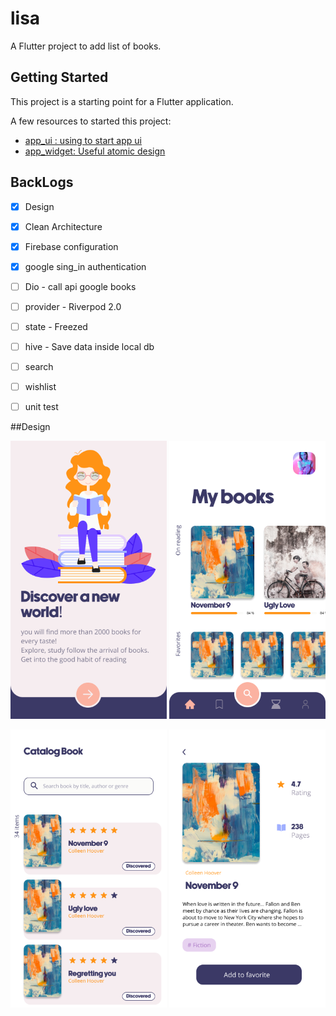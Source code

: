 # lisa

A Flutter project to add list of books.

## Getting Started

This project is a starting point for a Flutter application.

A few resources to started this project:

- [app_ui : using to start app ui](https://github.com/Olivier-plessis/app_ui-flutter)
- [app_widget: Useful atomic design ](https://github.com/Olivier-plessis/app_widget)

## BackLogs

- [x] Design
- [X] Clean Architecture
- [X] Firebase configuration
- [X] google sing_in authentication
- [ ] Dio - call api google books
- [ ] provider  - Riverpod 2.0
- [ ] state - Freezed
- [ ] hive - Save data inside local db
- [ ] search
- [ ] wishlist
- [ ] unit test


##Design

<img src="images/splash.png" width="250"> <img src="images/home.png" width="250"> 

<img src="images/search.png" width="250"> <img src="images/result-detail-page.png" width="250"> 